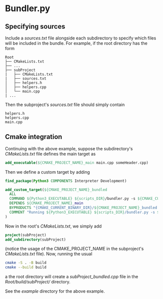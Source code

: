 # Bundler.py

## Specifying sources

Include a *sources.txt* file alongside each subdirectory to specify which files will be included in the bundle.
For example, if the root directory has the form

```
Root
├── CMakeLists.txt
├── ...
├── subProject
|   ├── CMakeLists.txt
|   ├── sources.txt
│   ├── helpers.h
│   ├── helpers.cpp
│   └── main.cpp
| ...
```

Then the subproject's *sources.txt* file should simply contain
``` text
helpers.h
helpers.cpp
main.cpp
```

## Cmake integration

Continuing with the above example, suppose the subdirectory's *CMakeLists.txt* file defines the main target as

``` cmake
add_executable(${CMAKE_PROJECT_NAME}_main main.cpp someHeader.cpp)
```

Then we define a custom target by adding

``` cmake
find_package(Python3 COMPONENTS Interpreter Development)

add_custom_target(${CMAKE_PROJECT_NAME}_bundled
  ALL
  COMMAND ${Python3_EXECUTABLE} ${scripts_DIR}/bundler.py -s ${CMAKE_CURRENT_SOURCE_DIR} -o ${CMAKE_PROJECT_NAME}_bundled -d ${CMAKE_CURRENT_BINARY_DIR}
  DEPENDS ${CMAKE_PROJECT_NAME}_main
  BYPRODUCTS "{CMAKE_CURRENT_BINARY_DIR}/${CMAKE_PROJECT_NAME}_bundled.cpp"
  COMMENT "Running ${Python3_EXECUTABLE} ${scripts_DIR}/bundler.py -s ${CMAKE_CURRENT_SOURCE_DIR} -o ${CMAKE_PROJECT_NAME}_bundled -d ${CMAKE_CURRENT_BINARY_DIR}"
)
```

Now in the root's *CMakeLists.txt*, we simply add

``` cmake
project(subProject)
add_subdirectory(subProject)
```
    
(notice the usage of the CMAKE_PROJECT_NAME in the subproject's *CMakeLists.txt* file).
Now, running the usual
 
 ```bash
cmake -S . -B build
cmake --build build
 ```

a the root directory will create a *subProject_bundled.cpp* file in the *Root/build/subProject/* directory.

See the *example* directory for the above example.
